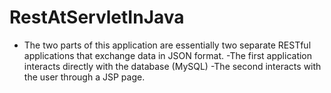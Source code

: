 # RestAtServletInJava
- The two parts of this application are essentially two separate RESTful applications that exchange data in JSON format.
-The first application interacts directly with the database (MySQL)
-The second interacts with the user through a JSP page.
